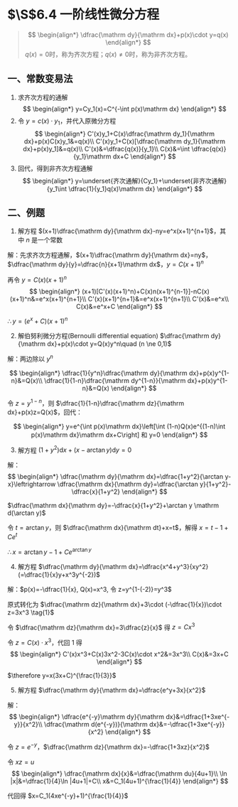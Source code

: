 # $\S$6.4 一阶线性微分方程
> $$
> \begin{align*}
> \dfrac{\mathrm dy}{\mathrm dx}+p(x)\cdot y=q(x)
> \end{align*}
> $$
> $q(x)=0$时，称为齐次方程；$q(x)\ne 0$时，称为非齐次方程。

## 一、常数变易法
1. 求齐次方程的通解
$$
\begin{align*}
y=Cy_1(x)=C^{-\int p(x)\mathrm dx}
\end{align*}
$$
2. 令 $y=c(x)\cdot y_1$，并代入原微分方程
$$
\begin{align*}
C'(x)y_1+C(x)\dfrac{\mathrm dy_1}{\mathrm dx}+p(x)C(x)y_1&=q(x)\\
C'(x)y_1+C(x)[\dfrac{\mathrm dy_1}{\mathrm dx}+p(x)y_1]&=q(x)\\
C'(x)&=\dfrac{q(x)}{y_1}\\
C(x)&=\int \dfrac{q(x)}{y_1}\mathrm dx+C
\end{align*}
$$
3. 回代，得到非齐次方程通解
$$
\begin{align*}
y=\underset{齐次通解}{Cy_1}+\underset{非齐次通解}{y_1\int \dfrac{1}{y_1}q(x)\mathrm dx}
\end{align*}
$$

## 二、例题
1. 解方程 $(x+1)\dfrac{\mathrm dy}{\mathrm dx}-ny=e^x(x+1)^{n+1}$，其中 $n$ 是一个常数

解：先求齐次方程通解，$(x+1)\dfrac{\mathrm dy}{\mathrm dx}=ny$，$\dfrac{\mathrm dy}{y}=\dfrac{n}{x+1}\mathrm dx$，$y=C(x+1)^n$

再令 $y=C(x)(x+1)^n$
$$
\begin{align*}
(x+1)[C'(x)(x+1)^n)+C(x)n(x+1)^{n-1}]-nC(x)(x+1)^n&=e^x(x+1)^{n+1}\\
C'(x)(x+1)^{n+1}&=e^x(x+1)^{n+1}\\
C'(x)&=e^x\\
C(x)&=e^x+C
\end{align*}
$$

$\therefore y=(e^x+C)(x+1)^n$

2. 解伯努利微分方程(Bernoulli differential equation) $\dfrac{\mathrm dy}{\mathrm dx}+p(x)\cdot y=Q(x)y^n\quad (n \ne 0,1)$

解：两边除以 $y^n$

$$
\begin{align*}
\dfrac{1}{y^n}\dfrac{\mathrm dy}{\mathrm dx}+p(x)y^{1-n}&=Q(x)\\
\dfrac{1}{1-n}\dfrac{\mathrm dy^{1-n}}{\mathrm dx}+p(x)y^{1-n}&=Q(x)
\end{align*}
$$

令 $z=y^{1-n}$，则 $\dfrac{1}{1-n}\dfrac{\mathrm dz}{\mathrm dx}+p(x)z=Q(x)$，回代：

$$
\begin{align*}
y=e^{\int p(x)\mathrm dx}\left[\int (1-n)Q(x)e^{(1-n)\int p(x)\mathrm dx}\mathrm dx+C\right] 和 y=0
\end{align*}
$$

3. 解方程 $(1+y^2)\mathrm dx+(x-\arctan y)\mathrm dy=0$

解：
$$
\begin{align*}
\dfrac{\mathrm dy}{\mathrm dx}=\dfrac{1+y^2}{\arctan y-x}\leftrightarrow \dfrac{\mathrm dx}{\mathrm dy}=\dfrac{\arctan y}{1+y^2}-\dfrac{x}{1+y^2}
\end{align*}
$$

$\dfrac{\mathrm dx}{\mathrm dy}=-\dfrac{x}{1+y^2}+\arctan y \mathrm d(\arctan y)$

令 $t=\arctan y$，则 $\dfrac{\mathrm dx}{\mathrm dt}+x=t$，解得 $x=t-1+Ce^t$

$\therefore x=\arctan y-1+Ce^{\arctan y}$

4. 解方程 $\dfrac{\mathrm dy}{\mathrm dx}=\dfrac{x^4+y^3}{xy^2}(=\dfrac{1}{x}y+x^3y^{-2})$

解：$p(x)=-\dfrac{1}{x}, Q(x)=x^3, 令 z=y^{1-(-2)}=y^3$

原式转化为 $\dfrac{\mathrm dz}{\mathrm dx}+3\cdot (-\dfrac{1}{x})\cdot z=3x^3 \tag{1}$

令 $\dfrac{\mathrm dz}{\mathrm dx}=3\dfrac{z}{x}$ 得 $z=Cx^3$

令 $z=C(x)\cdot x^3$，代回 1 得
$$
\begin{align*}
C'(x)x^3+C(x)3x^2-3C(x)\cdot x^2&=3x^3\\
C(x)&=3x+C
\end{align*}
$$

$\therefore y=x(3x+C)^{\frac{1}{3}}$

5. 解方程 $\dfrac{\mathrm dy}{\mathrm dx}=\dfrac{e^y+3x}{x^2}$

解：
$$
\begin{align*}
\dfrac{e^{-y}\mathrm dy}{\mathrm dx}&=\dfrac{1+3xe^{-y}}{x^2}\\
\dfrac{\mathrm d(e^{-y})}{\mathrm dx}&=-\dfrac{1+3xe^{-y}}{x^2}
\end{align*}
$$

令 $z=e^{-y}$，$\dfrac{\mathrm dz}{\mathrm dx}=-\dfrac{1+3xz}{x^2}$

令 $xz=u$
$$
\begin{align*}
\dfrac{\mathrm dx}{x}&=\dfrac{\mathrm du}{4u+1}\\
\ln |x|&=\dfrac{1}{4}\ln |4u+1|+C\\
x&=C_1(4u+1)^{\frac{1}{4}}
\end{align*}
$$

代回得 $x=C_1(4xe^{-y}+1)^{\frac{1}{4}}$
